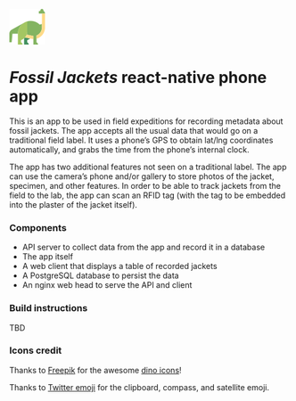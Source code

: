 ![brachiosaurus](client/public/images/brachiosaurus-64.png?raw=true)

# _Fossil Jackets_ react-native phone app

This is an app to be used in field expeditions for recording metadata about
fossil jackets.  The app accepts all the usual data that would go on a
traditional field label.  It uses a phone’s GPS to obtain lat/lng coordinates
automatically, and grabs the time from the phone’s internal clock.

The app has two additional features not seen on a traditional label.  The app
can use the camera’s phone and/or gallery to store photos of the jacket,
specimen, and other features.  In order to be able to track jackets from the
field to the lab, the app can scan an RFID tag (with the tag to be embedded into
the plaster of the jacket itself).

### Components

* API server to collect data from the app and record it in a database
* The app itself
* A web client that displays a table of recorded jackets
* A PostgreSQL database to persist the data
* An nginx web head to serve the API and client

### Build instructions

TBD

### Icons credit

Thanks to [Freepik](https://www.freepik.com/) for the awesome
[dino icons](https://www.flaticon.com/packs/dinosaur-collection)!

Thanks to [Twitter emoji](https://twemoji.twitter.com/) for the clipboard, compass, and satellite emoji.
